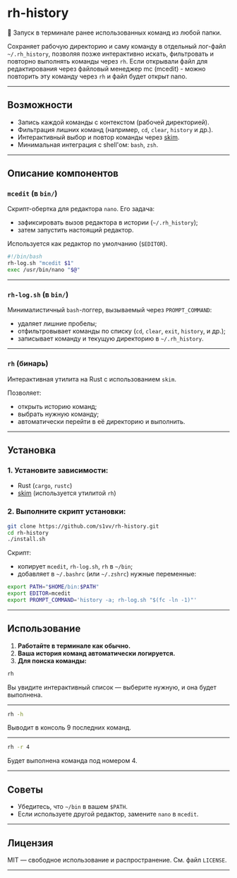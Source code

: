 # rh-history

📜 Запуск в терминале ранее использованных команд из любой папки.

Сохраняет рабочую директорию и саму команду в отдельный лог-файл `~/.rh_history`, позволяя позже интерактивно искать, фильтровать и повторно выполнять команды через `rh`. 
Если открывали файл для редактирования через файловый менеджер mc (mcedit) - можно повторить эту команду через `rh` и файл будет открыт nano.

---

## Возможности

* Запись каждой команды с контекстом (рабочей директорией).
* Фильтрация лишних команд (например, `cd`, `clear`, `history` и др.).
* Интерактивный выбор и повтор команды через [skim](https://github.com/lotabout/skim).
* Минимальная интеграция с shell'ом: `bash`, `zsh`.

---

## Описание компонентов

### `mcedit` (в `bin/`)

Скрипт-обертка для редактора `nano`. Его задача:

* зафиксировать вызов редактора в истории (`~/.rh_history`);
* затем запустить настоящий редактор.

Используется как редактор по умолчанию (`$EDITOR`).

```bash
#!/bin/bash
rh-log.sh "mcedit $1"
exec /usr/bin/nano "$@"
```

---

### `rh-log.sh` (в `bin/`)

Минималистичный `bash`-логгер, вызываемый через `PROMPT_COMMAND`:

* удаляет лишние пробелы;
* отфильтровывает команды по списку (`cd`, `clear`, `exit`, `history`, и др.);
* записывает команду и текущую директорию в `~/.rh_history`.

---

### `rh` (бинарь)

Интерактивная утилита на Rust с использованием `skim`.

Позволяет:

* открыть историю команд;
* выбрать нужную команду;
* автоматически перейти в её директорию и выполнить.

---

## Установка

### 1. Установите зависимости:

* Rust (`cargo`, `rustc`)
* [skim](https://github.com/lotabout/skim) (используется утилитой `rh`)

### 2. Выполните скрипт установки:

```bash
git clone https://github.com/s1vv/rh-history.git
cd rh-history
./install.sh
```

Скрипт:

* копирует `mcedit`, `rh-log.sh`, `rh` в `~/bin`;
* добавляет в `~/.bashrc` (или `~/.zshrc`) нужные переменные:

```bash
export PATH="$HOME/bin:$PATH"
export EDITOR=mcedit
export PROMPT_COMMAND='history -a; rh-log.sh "$(fc -ln -1)"'
```

---

## Использование

1. **Работайте в терминале как обычно.**
2. **Ваша история команд автоматически логируется.**
3. **Для поиска команды:**

```bash
rh
```

Вы увидите интерактивный список — выберите нужную, и она будет выполнена.

---

```bash
rh -h
```

Выводит в консоль 9 последних команд.

---

```bash
rh -r 4
```

Будет выполнена команда под номером 4.

---

## Советы

* Убедитесь, что `~/bin` в вашем `$PATH`.
* Если используете другой редактор, замените `nano` в `mcedit`.

---

## Лицензия

MIT — свободное использование и распространение. См. файл `LICENSE`.

---

